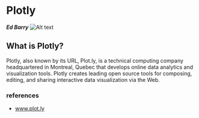 Plotly
=============
***Ed Barry***
![Alt text](https://en.wikipedia.org/wiki/Plotly)

## What is Plotly?
Plotly, also known by its URL, Plot.ly, is a technical computing company headquartered in Montreal, Quebec that develops online data analytics and visualization tools. Plotly creates leading open source tools for composing, editing, and sharing interactive data visualization via the Web.


### references
* www.plot.ly
